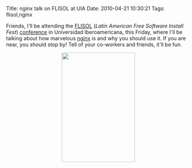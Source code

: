 Title: nginx talk on FLISOL at UIA
Date: 2010-04-21 10:30:21
Tags: flisol,nginx

Friends, I'll be attending the <a href="http://installfest.info">FLISOL</a> (<em>Latin American Free Software Install Fest</em>) <a href="http://flisol.info/FLISOL2010/Mexico">conference</a> in Universidad Iberoamericana, this Friday, where I'll be talking about how marvelous <a href="http://nginx.org">nginx</a> is and why you should use it. If you are near, you should stop by! Tell of your co-workers and friends, it'll be fun.
<p style="text-align: center;"><a href="http://damog.net/old/stereonaut/2010/04/Screen-shot-2010-04-21-at-10.28.34-AM.png"><img class="aligncenter size-medium wp-image-1168" title="Screen shot 2010-04-21 at 10.28.34 AM" src="http://damog.net/old/stereonaut/2010/04/Screen-shot-2010-04-21-at-10.28.34-AM-200x300.png" alt="" width="200" height="300" /></a></p>